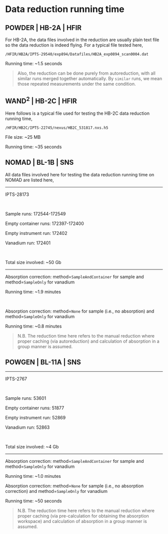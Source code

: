 Data reduction running time
===

## POWDER | HB-2A | HFIR

For HB-2A, the data files involved in the reduction are usually plain text file so the data reduction is indeed flying. For a typical file tested here,

```
/HFIR/HB2A/IPTS-29540/exp894/Datafiles/HB2A_exp0894_scan0004.dat
```

Running time: ~1.5 seconds

> Also, the reduction can be done purely from autoreduction, with all similar runs merged together automatically. By `similar` runs, we mean those repeated measurements under the same condition.

## WAND$^2$ | HB-2C | HFIR

Here follows is a typical file used for testing the HB-2C data reduction running time,

```
/HFIR/HB2C/IPTS-22745/nexus/HB2C_531817.nxs.h5
```

File size: ~25 MB

Running time: ~35 seconds

## NOMAD | BL-1B | SNS

All data files involved here for testing the data reduction running time on NOMAD are listed here,

---

IPTS-28173

<br />

Sample runs: 172544-172549

Empty container runs: 172397-172400

Empty instrument run: 172402

Vanadium run: 172401

<br />

Total size involved: ~50 Gb

---

Absorption correction: method=`SampleAndContainer` for sample and method=`SampleOnly` for vanadium

Running time: ~1.9 minutes

<br />

Absorption correction: method=`None` for sample (i.e., no absorption) and method=`SampleOnly` for vanadium

Running time: ~0.8 minutes

> N.B. The reduction time here refers to the manual reduction where proper caching (via autoreduction)
and calculation of absorption in a group manner is assumed.

## POWGEN | BL-11A | SNS

---

IPTS-2767

<br />

Sample runs: 53601

Empty container runs: 51877

Empty instrument run: 52869

Vanadium run: 52863

<br />

Total size involved: ~4 Gb

---

Absorption correction: method=`SampleAndContainer` for sample and method=`SampleOnly` for vanadium

Running time: ~1.0 minutes

Absorption correction: method=`None` for sample (i.e., no absorption correction) and method=`SampleOnly` for vanadium

Running time: ~50 seconds

> N.B. The reduction time here refers to the manual reduction where proper caching (via pre-calculation
for obtaining the absorption workspace) and calculation of absorption in a group manner is assumed.